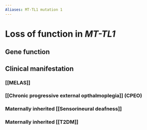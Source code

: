 ```yaml
---
Aliases: MT-TL1 mutation 1
---
```

# Loss of function in *MT-TL1*
## Gene function 
## Clinical manifestation
### [[MELAS]]
### [[Chronic progressive external opthalmoplegia]] (CPEO)
### Maternally inherited [[Sensorineural deafness]]
### Maternally inherited [[T2DM]]